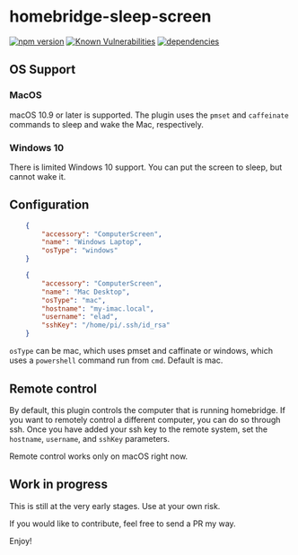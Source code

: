 # homebridge-sleep-screen

[![npm version](https://badge.fury.io/js/homebridge-standby-screen.svg)](https://badge.fury.io/js/homebridge-standby-screen)
[![Known Vulnerabilities](https://snyk.io/test/github/elad-lachmi/homebridge-sleep-screen/badge.svg?targetFile=package.json)](https://snyk.io/test/github/elad-lachmi/homebridge-sleep-screen?targetFile=package.json)
[![dependencies](https://david-dm.org/elad-lachmi/homebridge-sleep-screen.svg)]()

## OS Support

### MacOS

macOS 10.9 or later is supported. The plugin uses the `pmset` and `caffeinate` commands to
sleep and wake the Mac, respectively.

### Windows 10

There is limited Windows 10 support. You can put the screen to sleep, but cannot wake it.

## Configuration

```json
    {
        "accessory": "ComputerScreen",
        "name": "Windows Laptop",
        "osType": "windows"
    }
```

```json
    {
        "accessory": "ComputerScreen",
        "name": "Mac Desktop",
        "osType": "mac",
        "hostname": "my-imac.local",
        "username": "elad",
        "sshKey": "/home/pi/.ssh/id_rsa"
    }
```

`osType` can be mac, which uses pmset and caffinate or windows, which uses a `powershell` command run from `cmd`. Default is mac.

## Remote control

By default, this plugin controls the computer that is running homebridge. If you want to
remotely control a different computer, you can do so through ssh. Once you have added your
ssh key to the remote system, set the `hostname`, `username`, and `sshKey` parameters.

Remote control works only on macOS right now.

## Work in progress

This is still at the very early stages.
Use at your own risk.

If you would like to contribute, feel free to send a PR my way.

Enjoy!
